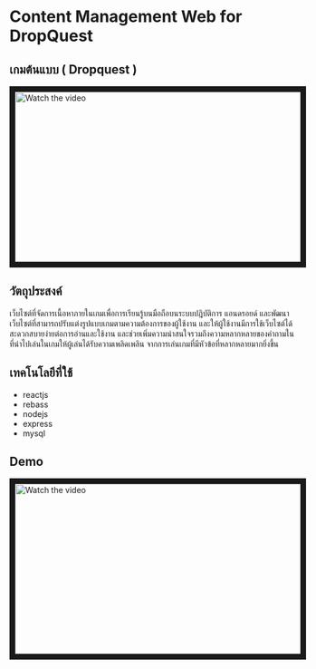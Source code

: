 # Content Management Web for DropQuest
## เกมต้นแบบ ( Dropquest )

<a href="https://www.youtube.com/watch?v=SBG5_DJoOIk&t=1s" target="_blank">
 <img src="https://cdn.discordapp.com/attachments/686119492723802132/1113506675693998122/image.png" alt="Watch the video" width="600" height="300" border="10" />
</a>

## วัตถุประสงค์
   เว็บไซต์ที่จัดการเนื้อหาภายในเกมเพื่อการเรียนรู้บนมือถือบนระบบปฎิบัติการ แอนดรอยด์ และพัฒนาเว็บไซต์ที่สามารถปรับแต่งรูปแบบเกมตามความต้องการของผู้ใช้งาน 
และให้ผู้ใช้งานมีการใช้เว็บไซต์ได้สะดวกสบายง่ายต่อการอ่านและใช้งาน และช่วยเพิ่มความน่าสนใจรวมถึงความหลากหลายของคำถามในที่นำไปเล่นในเกมให้ผู้เล่นได้รับความเพลิดเพลิน จากการเล่นเกมที่มีหัวข้อที่หลากหลายมากยิ่งขึ้น

## เทคโนโลยีที่ใช้
- reactjs
- rebass
- nodejs
- express
- mysql

## Demo
<a href="https://www.youtube.com/watch?v=3T1t3JYMzgk" target="_blank">
 <img src="https://cdn.discordapp.com/attachments/686119492723802132/1111170569925304370/image.png" alt="Watch the video" width="600" height="300" border="10" />
</a>
